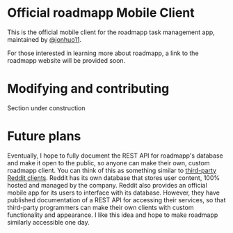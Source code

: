 # Official roadmapp Mobile Client
This is the official mobile client for the roadmapp task management app, maintained by [@jonhuo11](https://jonhuo11.github.io).

For those interested in learning more about roadmapp, a link to the roadmapp website will be provided soon.

# Modifying and contributing
Section under construction

# Future plans
Eventually, I hope to fully document the REST API for roadmapp's database and make it open to the public, so anyone can make their own, custom roadmapp client. You can think of this as something similar to [third-party Reddit clients](https://apolloapp.io). Reddit has its own database that stores user content, 100% hosted and managed by the company. Reddit also provides an official mobile app for its users to interface with its database. However, they have published documentation of a REST API for accessing their services, so that third-party programmers can make their own clients with custom functionality and appearance. I like this idea and hope to make roadmapp similarly accessible one day.
